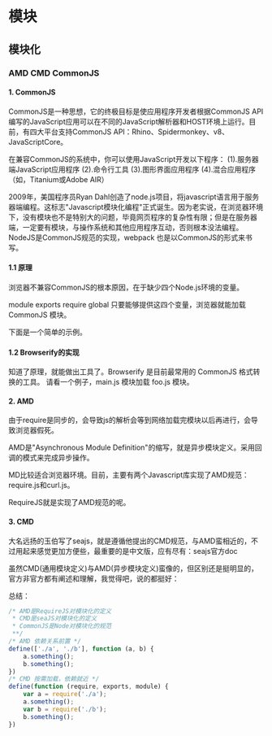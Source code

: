 # 模块
## 模块化

### AMD CMD CommonJS


#### 1. CommonJS

CommonJS是一种思想，它的终极目标是使应用程序开发者根据CommonJS API编写的JavaScript应用可以在不同的JavaScript解析器和HOST环境上运行。目前，有四大平台支持CommonJS API：Rhino、Spidermonkey、v8、JavaScriptCore。

在兼容CommonJS的系统中，你可以使用JavaScript开发以下程序：
(1).服务器端JavaScript应用程序
(2).命令行工具
(3).图形界面应用程序
(4).混合应用程序（如，Titanium或Adobe AIR）

2009年，美国程序员Ryan Dahl创造了node.js项目，将javascript语言用于服务器端编程。这标志"Javascript模块化编程"正式诞生。因为老实说，在浏览器环境下，没有模块也不是特别大的问题，毕竟网页程序的复杂性有限；但是在服务器端，一定要有模块，与操作系统和其他应用程序互动，否则根本没法编程。NodeJS是CommonJS规范的实现，webpack 也是以CommonJS的形式来书写。

#### 1.1 原理

浏览器不兼容CommonJS的根本原因，在于缺少四个Node.js环境的变量。

module
exports
require
global
只要能够提供这四个变量，浏览器就能加载 CommonJS 模块。

下面是一个简单的示例。



#### 1.2 Browserify的实现

知道了原理，就能做出工具了。Browserify 是目前最常用的 CommonJS 格式转换的工具。
请看一个例子，main.js 模块加载 foo.js 模块。

#### 2. AMD
由于require是同步的，会导致js的解析会等到网络加载完模块以后再进行，会导致浏览器假死。

AMD是"Asynchronous Module Definition"的缩写，就是异步模块定义。采用回调的模式来完成异步操作。

MD比较适合浏览器环境。目前，主要有两个Javascript库实现了AMD规范：require.js和curl.js。

RequireJS就是实现了AMD规范的呢。

#### 3. CMD
大名远扬的玉伯写了seajs，就是遵循他提出的CMD规范，与AMD蛮相近的，不过用起来感觉更加方便些，最重要的是中文版，应有尽有：seajs官方doc

虽然CMD(通用模块定义)与AMD(异步模块定义)蛮像的，但区别还是挺明显的，官方非官方都有阐述和理解，我觉得吧，说的都挺好：

总结：

```js
/* AMD是RequireJS对模块化的定义
 * CMD是seaJS对模块化的定义
 * CommonJS是Node对模块化的规范
 **/
/* AMD 依赖关系前置 */
define(['./a', './b'], function (a, b) {
    a.something();
    b.something();
})
/* CMD 按需加载，依赖就近 */
define(function (require, exports, module) {
    var a = require('./a');
    a.something();
    var b = require('./b');
    b.something();
})
```



